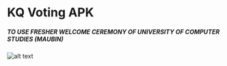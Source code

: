 # KQ Voting APK
##### TO USE FRESHER WELCOME CEREMONY OF UNIVERSITY OF COMPUTER STUDIES (MAUBIN)
![alt text](https://raw.githubusercontent.com/htetaunglin/KQVote/master/innocence.png "Logo Title Text 1")
